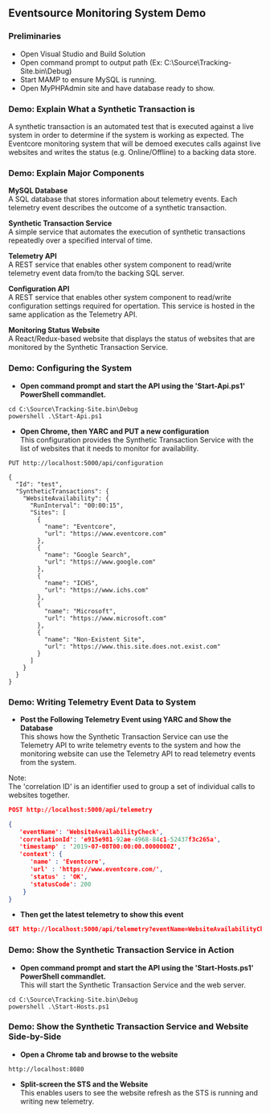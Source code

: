 ## Eventsource Monitoring System Demo

### Preliminaries
* Open Visual Studio and Build Solution 
* Open command prompt to output path (Ex: C:\Source\Tracking-Site.bin\Debug)
* Start MAMP to ensure MySQL is running.
* Open MyPHPAdmin site and have database ready to show.

### Demo: Explain What a Synthetic Transaction is  
A synthetic transaction is an automated test that is executed against a live system in order to determine if the system is working as expected.
The Eventcore monitoring system that will be demoed executes calls against live websites and writes the status (e.g. Online/Offline) to a backing data store.

### Demo: Explain Major Components

**MySQL Database**  
A SQL database that stores information about telemetry events. Each telemetry event describes the outcome of a synthetic transaction.  

**Synthetic Transaction Service**  
A simple service that automates the execution of synthetic transactions repeatedly over a specified interval of time. 

**Telemetry API**  
A REST service that enables other system component to read/write telemetry event data from/to the backing SQL server. 

**Configuration API**  
A REST service that enables other system component to read/write configuration settings required for opertation. 
This service is hosted in the same application as the Telemetry API.

**Monitoring Status Website**  
A React/Redux-based website that displays the status of websites that are monitored by the Synthetic Transaction Service. 

### Demo: Configuring the System
* **Open command prompt and start the API using the 'Start-Api.ps1' PowerShell commandlet.**

```
cd C:\Source\Tracking-Site.bin\Debug
powershell .\Start-Api.ps1
```

* **Open Chrome, then YARC and PUT a new configuration**  
This configuration provides the Synthetic Transaction Service with the list of websites that it needs to monitor for
availability.

```
PUT http://localhost:5000/api/configuration

{
  "Id": "test",
  "SyntheticTransactions": {
    "WebsiteAvailability": {
      "RunInterval": "00:00:15",
      "Sites": [
        {
          "name": "Eventcore",
          "url": "https://www.eventcore.com"
        },
        {
          "name": "Google Search",
          "url": "https://www.google.com"
        },
        {
          "name": "ICHS",
          "url": "https://www.ichs.com"
        },
        {
          "name": "Microsoft",
          "url": "https://www.microsoft.com"
        },
        {
          "name": "Non-Existent Site",
          "url": "https://www.this.site.does.not.exist.com"
        }
      ]
    }
  }
}
```

### Demo: Writing Telemetry Event Data to System 

* **Post the Following Telemetry Event using YARC and Show the Database**  
This shows how the Synthetic Transaction Service can use the Telemetry API to write telemetry events to the system
and how the monitoring website can use the Telemetry API to read telemetry events from the system.

Note:  
The 'correlation ID' is an identifier used to group a set of individual calls to websites together.

```json
POST http://localhost:5000/api/telemetry

{
   'eventName': 'WebsiteAvailabilityCheck',
   'correlationId': 'e915e981-92ae-4968-84c1-52437f3c265a',
   'timestamp' : '2019-07-08T00:00:00.0000000Z',
   'context': {
      'name' : 'Eventcore',
      'url' : 'https://www.eventcore.com/',
      'status' : 'OK',
      'statusCode': 200
    }
}

```

* **Then get the latest telemetry to show this event**  

``` json
GET http://localhost:5000/api/telemetry?eventName=WebsiteAvailabilityCheck&latest=true

```

### Demo: Show the Synthetic Transaction Service in Action
* **Open command prompt and start the API using the 'Start-Hosts.ps1' PowerShell commandlet.**   
This will start the Synthetic Transaction Service and the web server.

```
cd C:\Source\Tracking-Site.bin\Debug
powershell .\Start-Hosts.ps1
```

### Demo: Show the Synthetic Transaction Service and Website Side-by-Side
* **Open a Chrome tab and browse to the website**  

```
http://localhost:8080
```

* **Split-screen the STS and the Website**  
This enables users to see the website refresh as the STS is running and writing new telemetry.